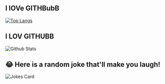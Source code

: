 
## I lOVe GITHBubB
[![Top Langs](https://github-readme-stats.vercel.app/api/top-langs/?username=amandyam&layout=compact&theme=vision-friendly-dark)](https://github.com/anuraghazra/github-readme-stats)

## I LOV GITHUBB
![Github Stats](https://github-readme-stats.vercel.app/api?username=amandyam&show_icons=true&hide_border=true)

## 😂 Here is a random joke that'll make you laugh! 
![Jokes Card](https://readme-jokes.vercel.app/api)
